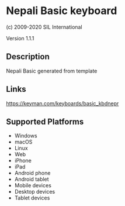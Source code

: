 Nepali Basic keyboard
==============

(c) 2009-2020 SIL International

Version 1.1.1

Description
-----------

Nepali Basic generated from template

Links
-----
https://keyman.com/keyboards/basic_kbdnepr

Supported Platforms
-------------------
 * Windows
 * macOS
 * Linux
 * Web
 * iPhone
 * iPad
 * Android phone
 * Android tablet
 * Mobile devices
 * Desktop devices
 * Tablet devices

